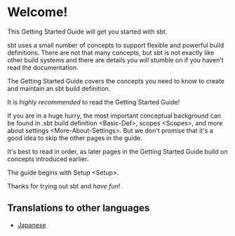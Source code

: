 Welcome!
========

This Getting Started Guide will get you started with sbt.

sbt uses a small number of concepts to support flexible and powerful
build definitions. There are not that many concepts, but sbt is not
exactly like other build systems and there are details you *will*
stumble on if you haven't read the documentation.

The Getting Started Guide covers the concepts you need to know to create
and maintain an sbt build definition.

It is *highly recommended* to read the Getting Started Guide!

If you are in a huge hurry, the most important conceptual background can
be found in .sbt build definition \<Basic-Def\>, scopes \<Scopes\>, and
more about settings \<More-About-Settings\>. But we don't promise that
it's a good idea to skip the other pages in the guide.

It's best to read in order, as later pages in the Getting Started Guide
build on concepts introduced earlier.

The guide begins with Setup \<Setup\>.

Thanks for trying out sbt and *have fun*!

Translations to other languages
-------------------------------

-   [Japanese](http://scalajp.github.com/sbt-getting-started-guide-ja/)

